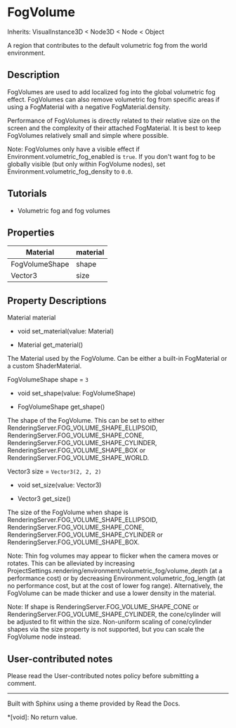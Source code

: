 # FogVolume

Inherits: VisualInstance3D < Node3D < Node < Object

A region that contributes to the default volumetric fog from the world
environment.

## Description

FogVolumes are used to add localized fog into the global volumetric fog
effect. FogVolumes can also remove volumetric fog from specific areas if using
a FogMaterial with a negative FogMaterial.density.

Performance of FogVolumes is directly related to their relative size on the
screen and the complexity of their attached FogMaterial. It is best to keep
FogVolumes relatively small and simple where possible.

Note: FogVolumes only have a visible effect if
Environment.volumetric_fog_enabled is `true`. If you don't want fog to be
globally visible (but only within FogVolume nodes), set
Environment.volumetric_fog_density to `0.0`.

## Tutorials

  * Volumetric fog and fog volumes

## Properties

Material | material  
---|---  
FogVolumeShape | shape | `3`  
Vector3 | size | `Vector3(2, 2, 2)`  
  
## Property Descriptions

Material material

  * void set_material(value: Material)

  * Material get_material()

The Material used by the FogVolume. Can be either a built-in FogMaterial or a
custom ShaderMaterial.

FogVolumeShape shape = `3`

  * void set_shape(value: FogVolumeShape)

  * FogVolumeShape get_shape()

The shape of the FogVolume. This can be set to either
RenderingServer.FOG_VOLUME_SHAPE_ELLIPSOID,
RenderingServer.FOG_VOLUME_SHAPE_CONE,
RenderingServer.FOG_VOLUME_SHAPE_CYLINDER,
RenderingServer.FOG_VOLUME_SHAPE_BOX or
RenderingServer.FOG_VOLUME_SHAPE_WORLD.

Vector3 size = `Vector3(2, 2, 2)`

  * void set_size(value: Vector3)

  * Vector3 get_size()

The size of the FogVolume when shape is
RenderingServer.FOG_VOLUME_SHAPE_ELLIPSOID,
RenderingServer.FOG_VOLUME_SHAPE_CONE,
RenderingServer.FOG_VOLUME_SHAPE_CYLINDER or
RenderingServer.FOG_VOLUME_SHAPE_BOX.

Note: Thin fog volumes may appear to flicker when the camera moves or rotates.
This can be alleviated by increasing
ProjectSettings.rendering/environment/volumetric_fog/volume_depth (at a
performance cost) or by decreasing Environment.volumetric_fog_length (at no
performance cost, but at the cost of lower fog range). Alternatively, the
FogVolume can be made thicker and use a lower density in the material.

Note: If shape is RenderingServer.FOG_VOLUME_SHAPE_CONE or
RenderingServer.FOG_VOLUME_SHAPE_CYLINDER, the cone/cylinder will be adjusted
to fit within the size. Non-uniform scaling of cone/cylinder shapes via the
size property is not supported, but you can scale the FogVolume node instead.

## User-contributed notes

Please read the User-contributed notes policy before submitting a comment.

* * *

Built with Sphinx using a theme provided by Read the Docs.

  *[void]: No return value.

